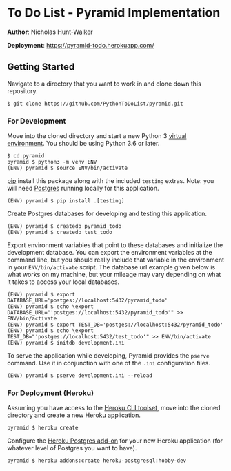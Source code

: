 # To Do List - Pyramid Implementation

**Author**: Nicholas Hunt-Walker

**Deployment**: https://pyramid-todo.herokuapp.com/

## Getting Started

Navigate to a directory that you want to work in and clone down this repository.

```
$ git clone https://github.com/PythonToDoList/pyramid.git
```

### For Development

Move into the cloned directory and start a new Python 3 [virtual environment](https://docs.python.org/3/tutorial/venv.html). You should be using Python 3.6 or later.

```
$ cd pyramid
pyramid $ python3 -m venv ENV
(ENV) pyramid $ source ENV/bin/activate
```

[pip](https://pip.pypa.io/en/stable/installing/) install this package along with the included `testing` extras. Note: you will need [Postgres](https://www.postgresql.org) running locally for this application.

```
(ENV) pyramid $ pip install .[testing]
```

Create Postgres databases for developing and testing this application.

```
(ENV) pyramid $ createdb pyramid_todo
(ENV) pyramid $ createdb test_todo
```

Export environment variables that point to these databases and initialize the development database. You can export the environment variables at the command line, but you should really include that variable in the environment in your `ENV/bin/activate` script. The database url example given below is what works on my machine, but your mileage may vary depending on what it takes to access your local databases.

```
(ENV) pyramid $ export DATABASE_URL='postges://localhost:5432/pyramid_todo'
(ENV) pyramid $ echo \export DATABASE_URL="'postges://localhost:5432/pyramid_todo'" >> ENV/bin/activate
(ENV) pyramid $ export TEST_DB='postges://localhost:5432/pyramid_todo'
(ENV) pyramid $ echo \export TEST_DB="'postges://localhost:5432/test_todo'" >> ENV/bin/activate
(ENV) pyramid $ initdb development.ini
```

To serve the application while developing, Pyramid provides the `pserve` command. Use it in conjunction with one of the `.ini` configuration files.

```
(ENV) pyramid $ pserve development.ini --reload
```

### For Deployment (Heroku)

Assuming you have access to the [Heroku CLI toolset](https://devcenter.heroku.com/articles/heroku-cli), move into the cloned directory and create a new Heroku application.

```
pyramid $ heroku create
```

Configure the [Heroku Postgres add-on](https://elements.heroku.com/addons/heroku-postgresql) for your new Heroku application (for whatever level of Postgres you want to have).

```
pyramid $ heroku addons:create heroku-postgresql:hobby-dev
```
